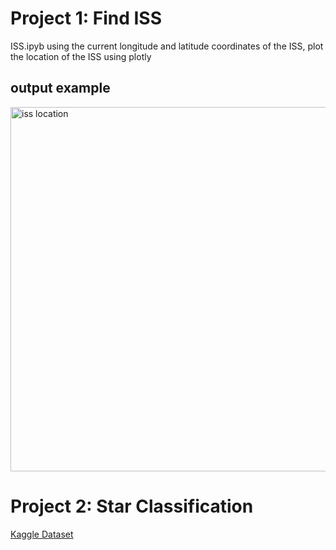 # Project 1: Find ISS  
ISS.ipyb using the current longitude and latitude coordinates of the ISS, plot the location of the ISS using plotly 

## output example 
<img width="583" alt="iss location" src="https://user-images.githubusercontent.com/74196907/138176605-5f741ae1-7f0d-47e4-9c49-667f4c0a14c6.png">

# Project 2: Star Classification 

[Kaggle Dataset](https://www.kaggle.com/brsdincer/star-type-classification)
